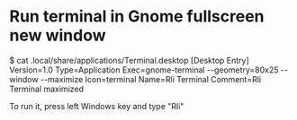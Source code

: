 # Run terminal in Gnome fullscreen new window

$ cat .local/share/applications/Terminal.desktop 
[Desktop Entry]
Version=1.0
Type=Application
Exec=gnome-terminal --geometry=80x25 --window --maximize
Icon=terminal
Name=Rli Terminal
Comment=Rli Terminal maximized

To run it, press left Windows key and type "Rli<enter>"

